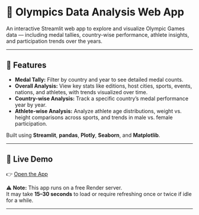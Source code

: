 # 🏅 Olympics Data Analysis Web App

An interactive Streamlit web app to explore and visualize Olympic Games data — including medal tallies, country-wise performance, athlete insights, and participation trends over the years.

---

## 📌 Features

- **Medal Tally:** Filter by country and year to see detailed medal counts.
- **Overall Analysis:** View key stats like editions, host cities, sports, events, nations, and athletes, with trends visualized over time.
- **Country-wise Analysis:** Track a specific country’s medal performance year by year.
- **Athlete-wise Analysis:** Analyze athlete age distributions, weight vs. height comparisons across sports, and trends in male vs. female participation.

Built using **Streamlit**, **pandas**, **Plotly**, **Seaborn**, and **Matplotlib**.

---

## 🚀 Live Demo

👉 [Open the App](https://olympics-analysis-y7p2.onrender.com/)

⚠️ **Note:** This app runs on a free Render server.  
It may take **15–30 seconds** to load or require refreshing once or twice if idle for a while.

---
